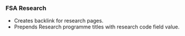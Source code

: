 ### FSA Research

* Creates backlink for research pages.
* Prepends Research programme titles with research code field value. 

